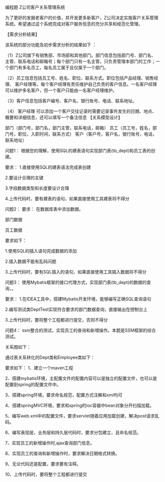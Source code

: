 编程题
 Z公司客户关系管理系统

为了更好的发掘老客户的价值，并开发更多新客户，Z公司决定实施客户关系管理系统。希望通过这个系统完成对客户服务信息的充分共享和规范化管理。



【需求分析结果】

该系统的部分功能及初步需求分析的结果如下 ：

（1）Z公司旗下有销售部、市场部和其他部门。部门信息包括部门号、部门名、主管、联系电话和邮箱号；每个部门只有一名主管，只负责管理本部门的工作；一个部门有多名员工，每名员工属于且仅属于一个部门。

（2）员工信息包括员工号、姓名、职位、联系方式。职位包括产品经理、销售经理、 客户经理等。每个客户经理有责任维护自己负责的客户信息。一名客户经理可以维护多名客户，但一个客户只能由一名客户经理维护。

（3）客户信息包括客户编号、客户名、银行账号、电话、联系地址。

（4） 客户经理 可以添加一个客户交往记录时需要记录事件发生的日期、地点、概要和详细信息，还可以填写一个备注信息 【关系模型设计】

部门（部门号，部门名，部门主管，联系电话，邮箱） 员工（员工号，姓名，部门号，职位，入职时间，联系方式） 客户（客户号，客户名，银行账号，电话，联系地址）



问题1：
根据您的理解，使用SQL的建表语句实现部门表(tb_dept)和员工表的创建。

要求：
1.直接使用SQL的建表语法完成表创建

2.要设计合理的主键

3.字段数据类型和长度要设计合理

4.上传代码时，要有建表的语句，如果直接使用工具建表将不得分

 

问题2：
要求：
在数据库表中添加数据。

部门数据



员工数据



要求如下：

1.使用SQL的插入语句完成数据的添加

2.插入数据不能有乱码问题

3.上传代码时，要有SQL插入的语句，如果直接使用工具插入数据将不得分

 

问题3：
使用Mybatis框架的接口代理方式，实现部门表(tb_dept)的数据的查询，。

要求：
1.在IDEA工具中，搭建Mybatis开发环境，能够编写正确SQL查询语句

2.编写测试类DeptTest实现符合要求的部门数据查询，直接输出在控制台上

3.上传代码时，要将整个工程都进行提交，否则不得分

 

问题4：
ssm整合的测试，实现员工的查询和新增操作。本题是SSM框架的综合测试。

关系图如下：


通过表关系转化的Dept类和Employee类如下：



要求如下：
   1、建立一个maven工程

   2、搭建mybatis环境，主配置文件的配置内容可以是独立的配置文件，也可以是配置到spring的配置文件中。

   3、搭建spring环境，要求命名规范，配置方式注解和xml均可

   4、搭建springMVC环境，要求和spring的ioc容器中bean对象分开扫描加载。

   5、编写web.xml中的配置文件，要求servlet随着应用加载创建，解决post请求乱码。

   6、编写表现层，业务层和持久层代码时，要求分包建立，且命名规范。

   7、实现员工的新增操作时,ajax查询部门信息。

   8、实现员工的查询和新增操作时，要求解决日期格式转换。

   9、无论代码还是配置，要求要有注释。

   10、上传代码时，要将整个工程都进行提交